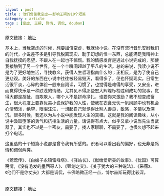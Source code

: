 ```yaml
---
layout : post
title : 他们曾使我空虚——影响王朔的10个短篇
category : article
tags : [空虚, 王朔, 殇情, 调侃, douban]
---
```


原文链接： [地址](http://www.douban.com/group/topic/19019649/)

基本上，当我空虚的时候，想要加倍空虚，我就读小说。在没有流行音乐安慰我们的时代，小说差不多是引导我脱离现实、耽于幻想的惟一东西，总能满足我精神上自我抚摸的愿望，不跟人在一起也不惊慌。我的情感发育是通过小说完成的，那使我接触到了另一个世界，在一个个瞬间超越了平凡的生活。总的来说，我读小说不是为了更好地生活，寻找教义，获得人生哲理指南什么的；正相反，是为了使自己更悲观。美好的东西在小说中往往被轻易毁灭，看得多了，便也怀疑现实。日常生活很平淡，心碎的体验一般来自阅读，习惯了，也觉得是难得的享受，又安全，进而觉得快乐是一种肤浅的情绪，尤其见不得那些宏大辉煌标榜胜利成功的叙事，觉得大都是胡扯，自欺欺人，哪个人不是拼命挣扎，谁要你来激励？我不想变成畜生，很大程度上要靠优美小说保护我的人性，使我在衣食无忧一帆风顾中也有机会心情暗淡，绝望，眼泪汪汪，一想起自己就觉得比别人善良，敏感，多情以及深沉。很多时候，我还以为从小说中能发现人生的真相。这就是我的阅读趣味，从小说中汲取堕落的勇气和抗拒生活的力量。话说得有点大，似乎又拿小说当先生当武器了，其实也不过是一个密友，需要了，找人家聊聊，不需要了，也很久想不起来打个电话。

这里选的十个短篇小说都是曾令我有所感的。识者可以看出我的偏好，也无非是殇情和调侃两类。

《莺莺传》、《白娘子永镇雷峰塔》、《驿站长》、《献给爱斯美的故事》、《忧国》可算殇情，《没有毛发的墨西哥人》、《颈刎之交》、《关于犹大的三种说法》、《采薇》、《他们不是你丈夫》大都是调侃，卡佛略微正经一点，博尔赫斯玩得比较深。
　　　　　　

原文链接： [地址](http://www.douban.com/group/topic/19019649/)
